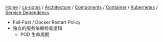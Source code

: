 [Home](https://mengxianbin.github.io) /
[cs-notes](https://mengxianbin.github.io/cs-notes/site) /
[Architecture](https://mengxianbin.github.io/cs-notes/site/Architecture) /
[Components](https://mengxianbin.github.io/cs-notes/site/Architecture/Components) /
[Container](https://mengxianbin.github.io/cs-notes/site/Architecture/Components/Container) /
[Kubernetes](https://mengxianbin.github.io/cs-notes/site/Architecture/Components/Container/Kubernetes) /
[Service Dependency](https://mengxianbin.github.io/cs-notes/site/Architecture/Components/Container/Kubernetes/Service%20Dependency)

* Fail-Fast / Docker Restart Policy
* 独立的服务依赖检查逻辑
    * POD 生命周期
